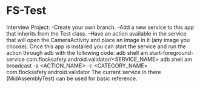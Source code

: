 # FS-Test
Interview Project:
-Create your own branch.
-Add a new service to this app that inherits from the Test class.
-Have an action available in the service that will open the CameraActivity and place an image in it (any image you choose).
Once this app is installed you can start the service and run the action through adb with the following code:
adb shell am start-foreground-service com.flocksafety.android.validator/<SERVICE_NAME>
adb shell am broadcast -a <ACTION_NAME> -c <CATEGORY_NAME> com.flocksafety.android.validator The current service in there (MidAssemblyTest) can be used for basic reference.
